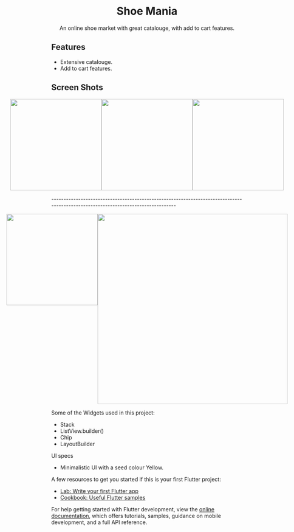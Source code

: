 <h1 align="center">Shoe Mania</h1>



<p align="center">An online shoe market with great catalouge, with add to cart features.</p>

## Features

- Extensive catalouge.
- Add to cart features.



## Screen Shots
<p style="display: flex; justify-content: center;">
  <img src="./1.png" width="240" />
  <img src="./2.png" width="240" />
  <img src="./3.png" width="240" />
</p>
---------------------------------------------------------------------------------------------------------------------------------
<p style="display: flex; justify-content: center;">
  <img src="./4.png" width="240" />
  <img src="./5.png" width="500" />
</p>



Some of the Widgets used in this project:
- Stack
- ListView.builder()
- Chip
- LayoutBuilder


UI specs
- Minimalistic UI with a seed colour Yellow.



A few resources to get you started if this is your first Flutter project:

- [Lab: Write your first Flutter app](https://docs.flutter.dev/get-started/codelab)
- [Cookbook: Useful Flutter samples](https://docs.flutter.dev/cookbook)

For help getting started with Flutter development, view the
[online documentation](https://docs.flutter.dev/), which offers tutorials,
samples, guidance on mobile development, and a full API reference.

